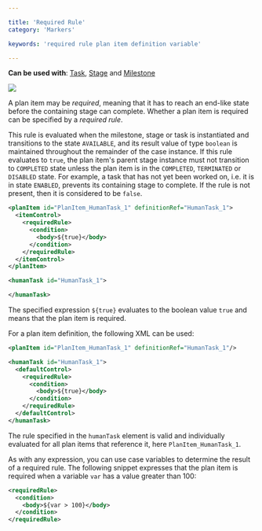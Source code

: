 ```yaml
---

title: 'Required Rule'
category: 'Markers'

keywords: 'required rule plan item definition variable'

---
```


**Can be used with**: [Task](ref:#tasks), [Stage](ref:#grouping-tasks-stage) and [Milestone](ref:#milestones-milestone)

<img class="img-responsive" src="ref:asset:/assets/cmmn/required-marker.png"/>

A plan item may be *required*, meaning that it has to reach an end-like state before the containing stage can complete. Whether a plan item is required can be specified by a *required rule*.

This rule is evaluated when the milestone, stage or task is instantiated and transitions to the state <code>AVAILABLE</code>, and its result value of type `boolean` is maintained throughout the remainder of the case instance. If this rule evaluates to <code>true</code>, the plan item's parent stage instance must not transition to <code>COMPLETED</code> state unless the plan item is in the <code>COMPLETED</code>, <code>TERMINATED</code> or <code>DISABLED</code> state. For example, a task that has not yet been worked on, i.e. it is in state <code>ENABLED</code>, prevents its containing stage to complete. If the rule is not present, then it is considered to be <code>false</code>.

```xml
<planItem id="PlanItem_HumanTask_1" definitionRef="HumanTask_1">
  <itemControl>
    <requiredRule>
      <condition>
        <body>${true}</body>
      </condition>
    </requiredRule>
  </itemControl>
</planItem>

<humanTask id="HumanTask_1">

</humanTask>
```

The specified expression `${true}` evaluates to the boolean value `true` and means that the plan item is required.

For a plan item definition, the following XML can be used:

```xml
<planItem id="PlanItem_HumanTask_1" definitionRef="HumanTask_1"/>

<humanTask id="HumanTask_1">
  <defaultControl>
    <requiredRule>
      <condition>
        <body>${true}</body>
      </condition>
    </requiredRule>
  </defaultControl>
</humanTask>
```

The rule specified in the `humanTask` element is valid and individually evaluated for all plan items that reference it, here `PlanItem_HumanTask_1`.

As with any expression, you can use case variables to determine the result of a required rule. The following snippet expresses that the plan item is required when a variable `var` has a value greater than 100:

```xml
<requiredRule>
  <condition>
    <body>${var > 100}</body>
  </condition>
</requiredRule>
```
